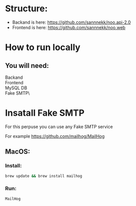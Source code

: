 # Structure:
* Backand is here: https://github.com/sannnekk/noo.api-2.0
* Frontend is here: https://github.com/sannnekk/noo.web
# How to run locally
## You will need:
Backand\
Frontend\
MySQL DB\
Fake SMTP\

# Insatall Fake SMTP
For this perpuse you can use any Fake SMTP service

For example https://github.com/mailhog/MailHog
## MacOS:
### Install:
```sh
brew update && brew install mailhog
```
### Run:
```sh
MailHog
```
